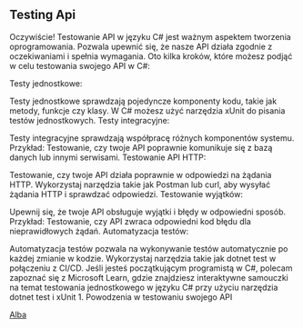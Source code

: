 ## Testing Api

Oczywiście! Testowanie API w języku C# jest ważnym aspektem tworzenia oprogramowania. Pozwala upewnić się, że nasze API działa zgodnie z oczekiwaniami i spełnia wymagania. Oto kilka kroków, które możesz podjąć w celu testowania swojego API w C#:

Testy jednostkowe:

Testy jednostkowe sprawdzają pojedyncze komponenty kodu, takie jak metody, funkcje czy klasy. W C# możesz użyć narzędzia xUnit do pisania testów jednostkowych.
Testy integracyjne:

Testy integracyjne sprawdzają współpracę różnych komponentów systemu.
Przykład: Testowanie, czy twoje API poprawnie komunikuje się z bazą danych lub innymi serwisami.
Testowanie API HTTP:

Testowanie, czy twoje API działa poprawnie w odpowiedzi na żądania HTTP.
Wykorzystaj narzędzia takie jak Postman lub curl, aby wysyłać żądania HTTP i sprawdzać odpowiedzi.
Testowanie wyjątków:

Upewnij się, że twoje API obsługuje wyjątki i błędy w odpowiedni sposób.
Przykład: Testowanie, czy API zwraca odpowiedni kod błędu dla nieprawidłowych żądań.
Automatyzacja testów:



Automatyzacja testów pozwala na wykonywanie testów automatycznie po każdej zmianie w kodzie.
Wykorzystaj narzędzia takie jak dotnet test w połączeniu z CI/CD.
Jeśli jesteś początkującym programistą w C#, polecam zapoznać się z Microsoft Learn, gdzie znajdziesz interaktywne samouczki na temat testowania jednostkowego w języku C# przy użyciu narzędzia dotnet test i xUnit 1. Powodzenia w testowaniu swojego API

[Alba](https://www.nuget.org/packages/Alba/)
